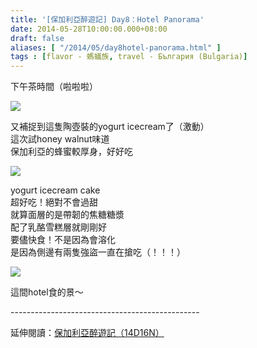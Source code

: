 ```yaml
---
title: '[保加利亞醉遊記] Day8：Hotel Panorama'
date: 2014-05-28T10:00:00.000+08:00
draft: false
aliases: [ "/2014/05/day8hotel-panorama.html" ]
tags : [flavor - 螞蟻族, travel - България (Bulgaria)]
---
```


下午茶時間（啦啦啦）  

![](/images/bulgaria8j1.jpg)

又補捉到這隻陶壺裝的yogurt icecream了（激動）  
這次試honey walnut味道  
保加利亞的蜂蜜較厚身，好好吃  

![](/images/bulgaria8j2.jpg)

yogurt icecream cake  
超好吃！絕對不會過甜  
就算面層的是帶韌的焦糖糖漿  
配了乳酪雪糕層就剛剛好  
要儘快食！不是因為會溶化  
是因為側邊有兩隻強盜一直在搶吃（！！！）  

![](/images/bulgaria8j3.jpg)

這間hotel食的景～  
  
\-----------------------------------------------  
  
延伸閱讀：[保加利亞醉遊記（14D16N）](https://hidie.net/bulgaria14d16n/)
